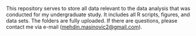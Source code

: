This repository serves to store all data relevant to the data analysis that was conducted for my undergraduate study. It includes all R scripts, figures, and data sets. The folders are fully uploaded. If there are questions, please contact me via e-mail (mehdin.masinovic2@gmail.com).

